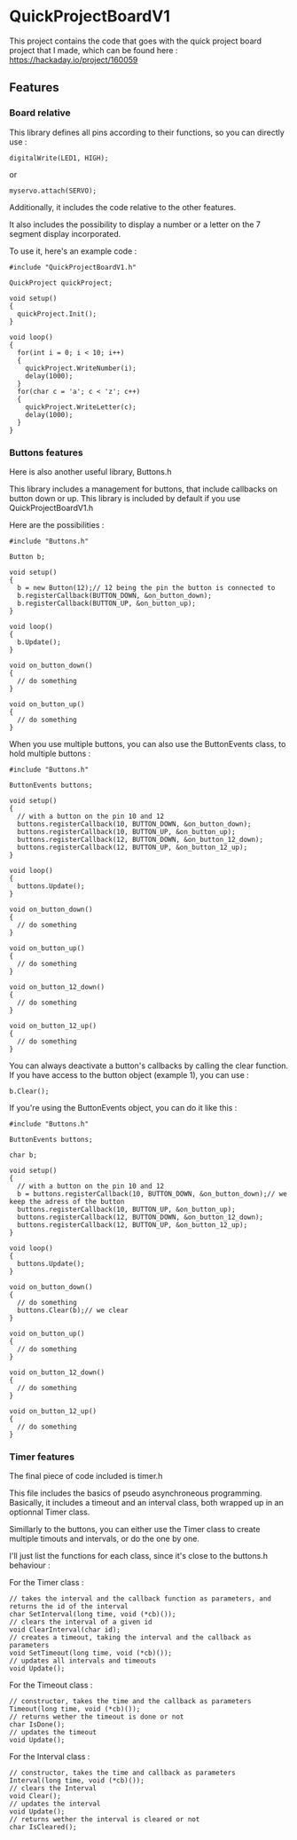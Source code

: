 # QuickProjectBoardV1

This project contains the code that goes with the quick project board project that I made, which can be found here : https://hackaday.io/project/160059

## Features

### Board relative

This library defines all pins according to their functions, so you can directly use : 

    digitalWrite(LED1, HIGH);
    
or 

    myservo.attach(SERVO);
    
Additionally, it includes the code relative to the other features.

It also includes the possibility to display a number or a letter on the 7 segment display incorporated.

To use it, here's an example code : 

    #include "QuickProjectBoardV1.h"
    
    QuickProject quickProject;
    
    void setup()
    {
      quickProject.Init();
    }
    
    void loop()
    {
      for(int i = 0; i < 10; i++)
      {
        quickProject.WriteNumber(i);
        delay(1000);
      }
      for(char c = 'a'; c < 'z'; c++)
      {
        quickProject.WriteLetter(c);
        delay(1000);
      }
    }
    
### Buttons features

Here is also another useful library, Buttons.h

This library includes a management for buttons, that include callbacks on button down or up. This library is included by default if you use QuickProjectBoardV1.h

Here are the possibilities : 

    #include "Buttons.h"
    
    Button b;
    
    void setup()
    {
      b = new Button(12);// 12 being the pin the button is connected to
      b.registerCallback(BUTTON_DOWN, &on_button_down);
      b.registerCallback(BUTTON_UP, &on_button_up);
    }
    
    void loop()
    {
      b.Update();
    }
    
    void on_button_down()
    {
      // do something
    }
    
    void on_button_up()
    {
      // do something
    }
    
When you use multiple buttons, you can also use the ButtonEvents class, to hold multiple buttons : 

    #include "Buttons.h"
    
    ButtonEvents buttons;
    
    void setup()
    {
      // with a button on the pin 10 and 12
      buttons.registerCallback(10, BUTTON_DOWN, &on_button_down);
      buttons.registerCallback(10, BUTTON_UP, &on_button_up);
      buttons.registerCallback(12, BUTTON_DOWN, &on_button_12_down);
      buttons.registerCallback(12, BUTTON_UP, &on_button_12_up);
    }
    
    void loop()
    {
      buttons.Update();
    }
    
    void on_button_down()
    {
      // do something
    }
    
    void on_button_up()
    {
      // do something
    }
    
    void on_button_12_down()
    {
      // do something
    }
    
    void on_button_12_up()
    {
      // do something
    }

You can always deactivate a button's callbacks by calling the clear function. If you have access to the button object (example 1), you can use :

    b.Clear();

If you're using the ButtonEvents object, you can do it like this : 

    #include "Buttons.h"
    
    ButtonEvents buttons;
    
    char b;
    
    void setup()
    {
      // with a button on the pin 10 and 12
      b = buttons.registerCallback(10, BUTTON_DOWN, &on_button_down);// we keep the adress of the button
      buttons.registerCallback(10, BUTTON_UP, &on_button_up);
      buttons.registerCallback(12, BUTTON_DOWN, &on_button_12_down);
      buttons.registerCallback(12, BUTTON_UP, &on_button_12_up);
    }
    
    void loop()
    {
      buttons.Update();
    }
    
    void on_button_down()
    {
      // do something
      buttons.Clear(b);// we clear 
    }
    
    void on_button_up()
    {
      // do something
    }
    
    void on_button_12_down()
    {
      // do something
    }
    
    void on_button_12_up()
    {
      // do something
    }
    
### Timer features

The final piece of code included is timer.h

This file includes the basics of pseudo asynchroneous programming. Basically, it includes a timeout and an interval class, both wrapped up in an optionnal Timer class.

Simillarly to the buttons, you can either use the Timer class to create multiple timouts and intervals, or do the one by one.

I'll just list the functions for each class, since it's close to the buttons.h behaviour : 

For the Timer class : 
    
    // takes the interval and the callback function as parameters, and returns the id of the interval
    char SetInterval(long time, void (*cb)());
    // clears the interval of a given id
    void ClearInterval(char id);
    // creates a timeout, taking the interval and the callback as parameters
    void SetTimeout(long time, void (*cb)());
    // updates all intervals and timeouts
    void Update();
    
For the Timeout class : 

    // constructor, takes the time and the callback as parameters
    Timeout(long time, void (*cb)());
    // returns wether the timeout is done or not
    char IsDone();
    // updates the timeout
    void Update();
    
For the Interval class : 

    // constructor, takes the time and callback as parameters
    Interval(long time, void (*cb)());
    // clears the Interval
    void Clear();
    // updates the interval
    void Update();
    // returns wether the interval is cleared or not
    char IsCleared();
